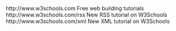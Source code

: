 <?xml version= "1.0" encoding= "UTF-8"?>
<rss version= "2.0">
 <channel>
  <title>W3Schools Home Page</title>
  <link>http://www.w3schools.com</link>
  <description>Free web building tutorials</description>
  <item>
   <title>RSS Tutorial</title>
   <link>http://www.w3schools.com/rss</link>
   <description>New RSS tutorial on W3Schools</description>
  </item>
  <item>
   <title>XML Tutorial</title>
   <link>http://www.w3schools.com/xml</link>
   <description>New XML tutorial on W3Schools</description>
  </item> 
  </channel>
</rss>
